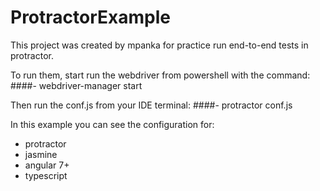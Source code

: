 # ProtractorExample
This project was created by mpanka for practice run end-to-end tests in protractor.

To run them, start run the webdriver from powershell with the command:
####- webdriver-manager start

Then run the conf.js from your IDE terminal:
####- protractor conf.js

In this example you can see the configuration for:

- protractor
- jasmine
- angular 7+
- typescript
